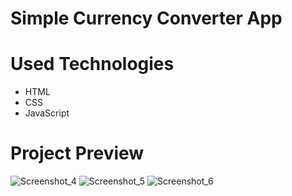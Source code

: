 # Simple Currency Converter App

# Used Technologies
  - HTML
  - CSS
  - JavaScript

# Project Preview
![Screenshot_4](https://github.com/user-attachments/assets/6c9c1080-f1f6-47d3-b708-536661e609fa)
![Screenshot_5](https://github.com/user-attachments/assets/bc6f28af-fcfb-49aa-a2c3-24e7413faf7a)
![Screenshot_6](https://github.com/user-attachments/assets/a9d63160-72fd-4d10-8657-c27feb3994c0)
